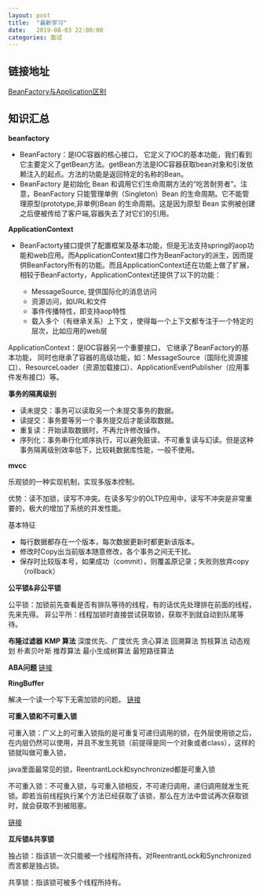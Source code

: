 ```yaml
---
layout: post
title:  "最新学习"
date:   2019-08-03 22:00:00
categories: 面试
---
```


 ## 链接地址
[BeanFactory与Application区别](https://www.cnblogs.com/xiaoxi/p/5846416.html)

 ## 知识汇总
 

 **beanfactory**

* BeanFactory：是IOC容器的核心接口， 它定义了IOC的基本功能，我们看到它主要定义了getBean方法。getBean方法是IOC容器获取bean对象和引发依赖注入的起点。方法的功能是返回特定的名称的Bean。
* BeanFactory 是初始化 Bean 和调用它们生命周期方法的“吃苦耐劳者”。注意，BeanFactory 只能管理单例（Singleton）Bean 的生命周期。它不能管理原型(prototype,非单例)Bean 的生命周期。这是因为原型 Bean 实例被创建之后便被传给了客户端,容器失去了对它们的引用。

**ApplicationContext**

* BeanFactorty接口提供了配置框架及基本功能，但是无法支持spring的aop功能和web应用。而ApplicationContext接口作为BeanFactory的派生，因而提供BeanFactory所有的功能。而且ApplicationContext还在功能上做了扩展，相较于BeanFactorty，ApplicationContext还提供了以下的功能： 

    * MessageSource, 提供国际化的消息访问  
    * 资源访问，如URL和文件  
    * 事件传播特性，即支持aop特性
    * 载入多个（有继承关系）上下文 ，使得每一个上下文都专注于一个特定的层次，比如应用的web层 

ApplicationContext：是IOC容器另一个重要接口， 它继承了BeanFactory的基本功能， 同时也继承了容器的高级功能，如：MessageSource（国际化资源接口）、ResourceLoader（资源加载接口）、ApplicationEventPublisher（应用事件发布接口）等。

**事务的隔离级别**

* 读未提交：事务可以读取另一个未提交事务的数据。
* 读提交：事务要等另一个事务提交后才能读取数据。
* 重复读：开始读取数据时，不再允许修改操作。
* 序列化：事务串行化顺序执行，可以避免脏读、不可重复读与幻读。但是这种事务隔离级别效率低下，比较耗数据库性能，一般不使用。

**mvcc**

乐观锁的一种实现机制，实现多版本控制。

优势：读不加锁，读写不冲突。在读多写少的OLTP应用中，读写不冲突是非常重要的，极大的增加了系统的并发性能。

基本特征

* 每行数据都存在一个版本，每次数据更新时都更新该版本。
* 修改时Copy出当前版本随意修改，各个事务之间无干扰。
* 保存时比较版本号，如果成功（commit），则覆盖原记录；失败则放弃copy（rollback）

**公平锁&非公平锁**

公平锁：加锁前先查看是否有排队等待的线程，有的话优先处理排在前面的线程，先来先得。
非公平所：线程加锁时直接尝试获取锁，获取不到就自动到队尾等待。

**布隆过滤器**
**KMP 算法**
深度优先、广度优先
贪心算法
回溯算法
剪枝算法
动态规划
朴素贝叶斯
推荐算法
最小生成树算法
最短路径算法

**ABA问题**
[链接](https://www.jianshu.com/p/72d02353dc7e)

**RingBuffer**

解决一个读一个写下无需加锁的问题。
[链接](https://blog.csdn.net/jkqwd1222/article/details/82194305)

**可重入锁和不可重入锁**

可重入锁：广义上的可重入锁指的是可重复可递归调用的锁，在外层使用锁之后，在内层仍然可以使用，并且不发生死锁（前提得是同一个对象或者class），这样的锁就叫做可重入锁，

java里面最常见的锁，ReentrantLock和synchronized都是可重入锁

不可重入锁：不可重入锁，与可重入锁相反，不可递归调用，递归调用就发生死锁。即若当前线程执行某个方法已经获取了该锁，那么在方法中尝试再次获取锁时，就会获取不到被阻塞。

[链接](https://blog.csdn.net/w178191520/article/details/86563603)

**互斥锁&共享锁**

独占锁：指该锁一次只能被一个线程所持有。对ReentrantLock和Synchronized而言都是独占锁。

共享锁：指该锁可被多个线程所持有。